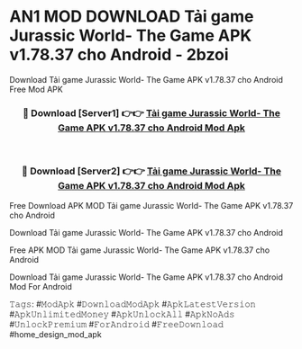 # AN1 MOD DOWNLOAD Tải game Jurassic World- The Game APK v1.78.37 cho Android - 2bzoi
Download Tải game Jurassic World- The Game APK v1.78.37 cho Android Free Mod APK

<div align="center">
<h3>🔴 Download [Server1] 👉👉 <a href="https://apk-comot.site?title=Tải_game_Jurassic_World-_The_Game_APK_v1.78.37_cho_Android">Tải game Jurassic World- The Game APK v1.78.37 cho Android Mod Apk</a></h3><br>

<h3>🔴 Download [Server2] 👉👉 <a href="https://apk-comot.site?title=Tải_game_Jurassic_World-_The_Game_APK_v1.78.37_cho_Android">Tải game Jurassic World- The Game APK v1.78.37 cho Android Mod Apk</a></h3>
</div>


Free Download APK MOD Tải game Jurassic World- The Game APK v1.78.37 cho Android

Download Tải game Jurassic World- The Game APK v1.78.37 cho Android 

Free APK MOD Tải game Jurassic World- The Game APK v1.78.37 cho Android 

Download Tải game Jurassic World- The Game APK v1.78.37 cho Android Mod For Android

𝚃𝚊𝚐𝚜: #𝙼𝚘𝚍𝙰𝚙𝚔 #𝙳𝚘𝚠𝚗𝚕𝚘𝚊𝚍𝙼𝚘𝚍𝙰𝚙𝚔 #𝙰𝚙𝚔𝙻𝚊𝚝𝚎𝚜𝚝𝚅𝚎𝚛𝚜𝚒𝚘𝚗 #𝙰𝚙𝚔𝚄𝚗𝚕𝚒𝚖𝚒𝚝𝚎𝚍𝙼𝚘𝚗𝚎𝚢 #𝙰𝚙𝚔𝚄𝚗𝚕𝚘𝚌𝚔𝙰𝚕𝚕 #𝙰𝚙𝚔𝙽𝚘𝙰𝚍𝚜 #𝚄𝚗𝚕𝚘𝚌𝚔𝙿𝚛𝚎𝚖𝚒𝚞𝚖 #𝙵𝚘𝚛𝙰𝚗𝚍𝚛𝚘𝚒𝚍 #𝙵𝚛𝚎𝚎𝙳𝚘𝚠𝚗𝚕𝚘𝚊𝚍 #home_design_mod_apk